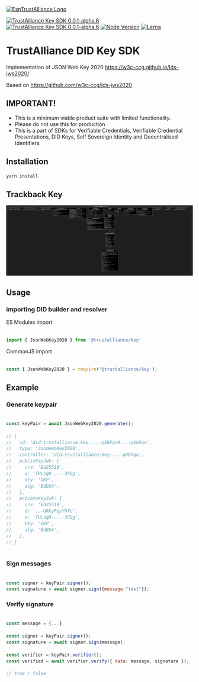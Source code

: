 [![ExpTrustAlliance Logo](https://avatars.githubusercontent.com/u/95656833?s=100)](https://trustalliance.co.nz/)

[![TrustAlliance Key SDK 0.0.1-alpha.6](https://img.shields.io/badge/trustalliance--key-0.0.1--alpha-green)](https://github.com/trustalliance-blockchain/trustalliance-verifiable/tree/main/packages/trustalliance-key)
[![TrustAlliance Key SDK 0.0.1-alpha.6](https://img.shields.io/badge/build-pass-blueviolet)](https://github.com/trustalliance-blockchain/trustalliance-verifiable/tree/main/packages)
[![Node Version](https://img.shields.io/badge/nodejs-14.0.0+-8ca)](https://nodejs.org/es/blog/release/v14.0.0)
[![Lerna](https://img.shields.io/badge/maintained%20with-lerna-cc00ff.svg)](https://lerna.js.org/)

# TrustAlliance DID Key SDK

Implementation of JSON Web Key 2020 <https://w3c-ccg.github.io/lds-jws2020/>

Based on <https://github.com/w3c-ccg/lds-jws2020>

## IMPORTANT!

* This is a minimum viable product suite with limited functionality.
* Please do not use this for production
* This is a part of SDKs for Verifiable Credentials, Verifiable Credential Presentations, DID Keys, Self Sovereign Identity and Decentralised Identifiers

## Installation

```bash
yarn install
```


## Trackback Key
![Architecture](Architecture.png)
## Usage

### importing DID builder and resolver

ES Modules import

```javascript

import { JsonWebKey2020 } from '@trustalliance/key'

```

CommonJS import

```javascript

const { JsonWebKey2020 } = require('@trustalliance/key');

```

## Example

### Generate keypair

```javascript

const keyPair = await JsonWebKey2020.generate();

// {
//   id: 'did:trustalliance:key:...-pXbFqo#...-pXbFqo',
//   type: 'JsonWebKey2020',
//   controller: 'did:trustalliance:key:...-pXbFqo',
//   publicKeyJwk: {
//     crv: 'Ed25519',
//     x: 'THLsqR-...-3FDg',
//     kty: 'OKP',
//     alg: 'EdDSA',
//   },
//   privateKeyJwk: {
//     crv: 'Ed25519',
//     d: '..-URkyPqyYhTc',
//     x: 'THLsqR-...-3FDg',
//     kty: 'OKP',
//     alg: 'EdDSA',
//   },
// }



```

### Sign messages

```javascript

const signer = keyPair.signer();
const signature = await signer.sign({message:"test"});

```

### Verify signature

```javascript

const message = {...}

const signer = keyPair.signer();
const signature = await signer.sign(message);

const verifier = keyPair.verifier();
const verified = await verifier.verify({ data: message, signature });

// true / false
```

